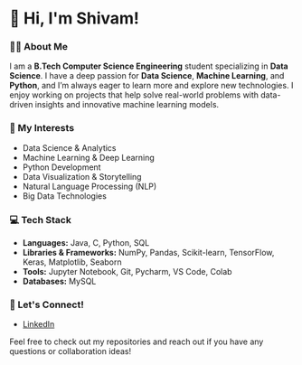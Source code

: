 # 👋 Hi, I'm Shivam!

### 👨‍💻 About Me
I am a **B.Tech Computer Science Engineering** student specializing in **Data Science**. I have a deep passion for **Data Science**, **Machine Learning**, and **Python**, and I’m always eager to learn more and explore new technologies. I enjoy working on projects that help solve real-world problems with data-driven insights and innovative machine learning models.

### 🧠 My Interests
- Data Science & Analytics
- Machine Learning & Deep Learning
- Python Development
- Data Visualization & Storytelling
- Natural Language Processing (NLP)
- Big Data Technologies

### 💻 Tech Stack
- **Languages:** Java, C, Python, SQL
- **Libraries & Frameworks:** NumPy, Pandas, Scikit-learn, TensorFlow, Keras, Matplotlib, Seaborn
- **Tools:** Jupyter Notebook, Git, Pycharm, VS Code, Colab
- **Databases:** MySQL


### 🔗 Let's Connect!
- [LinkedIn](https://www.linkedin.com/in/shivam-verma-2b9540311/)

Feel free to check out my repositories and reach out if you have any questions or collaboration ideas!
